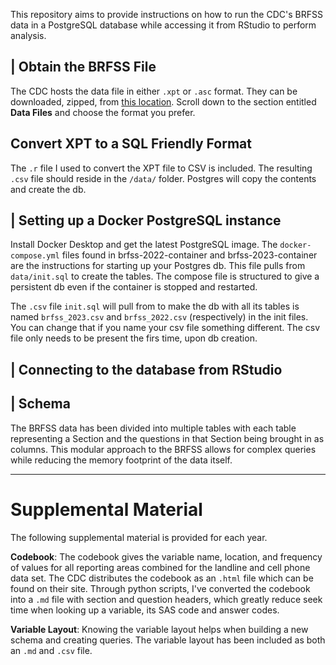 This repository aims to provide instructions on how to run the CDC's BRFSS data in a PostgreSQL database while accessing it from RStudio to perform analysis.

## | Obtain the BRFSS File

The CDC hosts the data file in either `.xpt` or `.asc` format. They can be downloaded, zipped, from [this location](https://www.cdc.gov/brfss/annual_data/annual_2023.html). Scroll down to the section entitled **Data Files** and choose the format you prefer.

## Convert XPT to a SQL Friendly Format

The `.r` file I used to convert the XPT file to CSV is included. The resulting `.csv` file should reside in the `/data/` folder. Postgres will copy the contents and create the db.

## | Setting up a Docker PostgreSQL instance

Install Docker Desktop and get the latest PostgreSQL image. The `docker-compose.yml` files found in brfss-2022-container and brfss-2023-container are the instructions for starting up your Postgres db. This file pulls from `data/init.sql` to create the tables. The compose file is structured to give a persistent db even if the container is stopped and restarted.

The `.csv` file `init.sql` will pull from to make the db with all its tables is named `brfss_2023.csv` and `brfss_2022.csv` (respectively) in the init files. You can change that if you name your csv file something different.  The csv file only needs to be present the firs time, upon db creation.

## | Connecting to the database from RStudio

<!-- Instructions to follow -->

## | Schema

The BRFSS data has been divided into multiple tables with each table representing a Section and the questions in that Section being brought in as columns. This modular approach to the BRFSS allows for complex queries while reducing the memory footprint of the data itself.

___

# Supplemental Material

The following supplemental material is provided for each year.

**Codebook**: The codebook gives the variable name, location, and frequency of values for all reporting areas combined for the landline and cell phone data set. The CDC distributes the codebook as an `.html` file which can be found on their site. Through python scripts, I've converted the codebook into a `.md` file with section and question headers, which greatly reduce seek time when looking up a variable, its SAS code and answer codes.

**Variable Layout**: Knowing the variable layout helps when building a new schema and creating queries. The variable layout has been included as both an `.md` and `.csv` file.